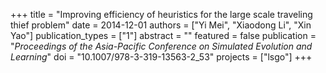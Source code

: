 +++
title = "Improving efficiency of heuristics for the large scale traveling thief problem"
date = 2014-12-01
authors = ["Yi Mei", "Xiaodong Li", "Xin Yao"]
publication_types = ["1"]
abstract = ""
featured = false
publication = "*Proceedings of the Asia-Pacific Conference on Simulated Evolution and Learning*"
doi = "10.1007/978-3-319-13563-2_53"
projects = ["lsgo"]
+++

